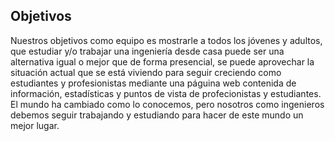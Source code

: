 ## Objetivos

Nuestros objetivos como equipo es mostrarle a todos los jóvenes y adultos, que estudiar y/o trabajar una ingeniería desde 
casa puede ser una alternativa igual o mejor que de forma presencial, se puede aprovechar la situación 
actual que se está viviendo para seguir creciendo como estudiantes y profesionistas mediante una páguina web contenida de información, estadísticas y puntos de vista de profecionistas y estudiantes. El mundo ha cambiado como
lo conocemos, pero nosotros como ingenieros debemos seguir trabajando y estudiando para hacer de este mundo un mejor lugar.

